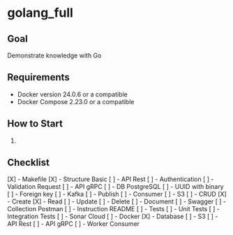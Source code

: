 # golang_full

## Goal
Demonstrate knowledge with Go

## Requirements
- Docker version 24.0.6 or a compatible
- Docker Compose 2.23.0 or a compatible

## How to Start
1. 

## Checklist
[X] - Makefile
[X] - Structure Basic
[ ] - API Rest
    [ ] - Authentication
    [ ] - Validation Request
[ ] - API gRPC
[ ] - DB PostgreSQL
    [ ] - UUID with binary
    [ ] - Foreign key
[ ] - Kafka
    [ ] - Publish
    [ ] - Consumer
[ ] - S3
[ ] - CRUD
    [X] - Create
    [X] - Read
    [ ] - Update
    [ ] - Delete
[ ] - Document
    [ ] - Swagger
    [ ] - Collection Postman
    [ ] - Instruction README
[ ] - Tests
    [ ] - Unit Tests
    [ ] - Integration Tests
[ ] - Sonar Cloud
[ ] - Docker
    [X] - Database
    [ ] - S3
    [ ] - API Rest
    [ ] - API gRPC
    [ ] - Worker Consumer